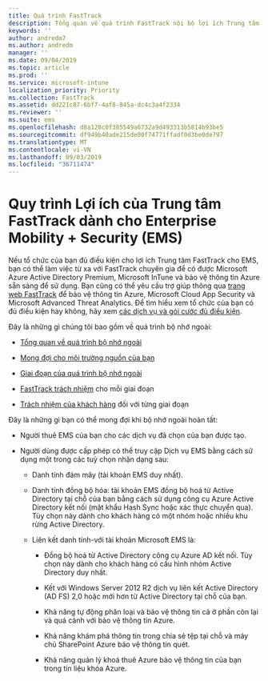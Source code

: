 ```yaml
---
title: Quá trình FastTrack
description: Tổng quan về quá trình FastTrack nội bộ lợi ích Trung tâm
keywords: ''
author: andredm7
ms.author: andredm
manager: ''
ms.date: 09/04/2019
ms.topic: article
ms.prod: ''
ms.service: microsoft-intune
localization_priority: Priority
ms.collection: FastTrack
ms.assetid: dd221c87-6bf7-4af8-845a-dc4c3a4f2334
ms.reviewer: ''
ms.suite: ems
ms.openlocfilehash: d8a120c0f385549a6732a9d493313b5814b93be5
ms.sourcegitcommit: df949b40ade215de00f74771ffadf0d3be0de797
ms.translationtype: MT
ms.contentlocale: vi-VN
ms.lasthandoff: 09/03/2019
ms.locfileid: "36711474"
---
```

# <a name="fasttrack-center-benefit-process-for-enterprise-mobility--security-ems"></a>Quy trình Lợi ích của Trung tâm FastTrack dành cho Enterprise Mobility + Security (EMS)
Nếu tổ chức của bạn đủ điều kiện cho lợi ích Trung tâm FastTrack cho EMS, bạn có thể làm việc từ xa với FastTrack chuyên gia để có được Microsoft Azure Active Directory Premium, Microsoft InTune và bảo vệ thông tin Azure sẵn sàng để sử dụng. Bạn cũng có thể yêu cầu trợ giúp thông qua [trang web FastTrack](https://www.microsoft.com/fasttrack/microsoft-365/ems) để bảo vệ thông tin Azure, Microsoft Cloud App Security và Microsoft Advanced Threat Analytics. Để tìm hiểu xem tổ chức của bạn có đủ điều kiện hay không, hãy xem [các dịch vụ và gói cước đủ điều kiện](M365-eligible-services-and-plans.md).


Đây là những gì chúng tôi bao gồm về quá trình bộ nhớ ngoài:

-   [Tổng quan về quá trình bộ nhớ ngoài](EMS-fasttrack-benefit-overview.md)

-   [Mong đợi cho môi trường nguồn của bạn](EMS-source-environment-expectations.md)

-   [Giai đoạn của quá trình bộ nhớ ngoài](EMS-onboarding-phases.md)

-   [FastTrack trách nhiệm](EMS-fasttrack-responsibilities.md) cho mỗi giai đoạn

-   [Trách nhiệm của khách hàng](EMS-your-responsibilities.md) đối với từng giai đoạn

Đây là những gì bạn có thể mong đợi khi bộ nhớ ngoài hoàn tất:

-   Người thuê EMS của bạn cho các dịch vụ đã chọn của bạn được tạo.

-   Người dùng được cấp phép có thể truy cập Dịch vụ EMS bằng cách sử dụng một trong các tuỳ chọn nhận dạng sau:

    -   Danh tính đám mây (tài khoản EMS duy nhất).

    -   Danh tính đồng bộ hóa: tài khoản EMS đồng bộ hoá từ Active Directory tại chỗ của bạn bằng cách sử dụng công cụ Azure Active Directory kết nối (mật khẩu Hash Sync hoặc xác thực chuyển qua). Tùy chọn này dành cho khách hàng có một nhóm hoặc nhiều khu rừng Active Directory.

    -   Liên kết danh tính-với tài khoản Microsoft EMS là:

        -   Đồng bộ hoá từ Active Directory công cụ Azure AD kết nối. Tùy chọn này dành cho khách hàng có cấu hình nhóm Active Directory duy nhất.

        -   Kết với Windows Server 2012 R2 dịch vụ liên kết Active Directory (AD FS) 2,0 hoặc mới hơn từ Active Directory tại chỗ của bạn.

        -   Khả năng tự động phân loại và bảo vệ thông tin cả ở phần còn lại và quá cảnh với bảo vệ thông tin Azure. 

        -   Khả năng khám phá thông tin trong chia sẻ tệp tại chỗ và máy chủ SharePoint Azure bảo vệ thông tin quét. 

        -   Khả năng quản lý khoá thuê Azure bảo vệ thông tin của bạn trong tín liệu khóa Azure. 
